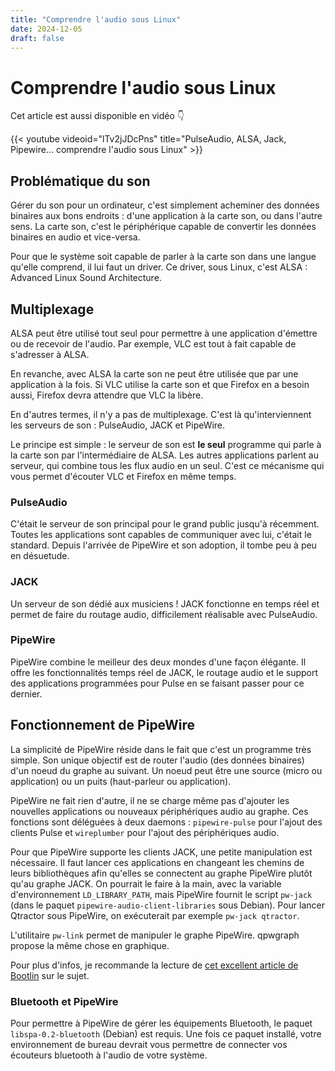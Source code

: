 ```yaml
---
title: "Comprendre l'audio sous Linux"
date: 2024-12-05
draft: false
---
```

# Comprendre l'audio sous Linux

Cet article est aussi disponible en vidéo 👇

{{< youtube videoid="lTv2jJDcPns" title="PulseAudio, ALSA, Jack, Pipewire... comprendre l'audio sous Linux" >}}

## Problématique du son

Gérer du son pour un ordinateur, c'est simplement acheminer des données binaires aux bons endroits : d'une application à la carte son, ou dans l'autre sens.
La carte son, c'est le périphérique capable de convertir les données binaires en audio et vice-versa.

Pour que le système soit capable de parler à la carte son dans une langue qu'elle comprend, il lui faut un driver.
Ce driver, sous Linux, c'est ALSA : Advanced Linux Sound Architecture.

## Multiplexage

ALSA peut être utilisé tout seul pour permettre à une application d'émettre ou de recevoir de l'audio.
Par exemple, VLC est tout à fait capable de s'adresser à ALSA.

En revanche, avec ALSA la carte son ne peut être utilisée que par une application à la fois.
Si VLC utilise la carte son et que Firefox en a besoin aussi, Firefox devra attendre que VLC la libère.

En d'autres termes, il n'y a pas de multiplexage.
C'est là qu'interviennent les serveurs de son : PulseAudio, JACK et PipeWire.

Le principe est simple : le serveur de son est **le seul** programme qui parle à la carte son par l'intermédiaire de ALSA.
Les autres applications parlent au serveur, qui combine tous les flux audio en un seul.
C'est ce mécanisme qui vous permet d'écouter VLC et Firefox en même temps.

### PulseAudio

C'était le serveur de son principal pour le grand public jusqu'à récemment.
Toutes les applications sont capables de communiquer avec lui, c'était le standard.
Depuis l'arrivée de PipeWire et son adoption, il tombe peu à peu en désuetude.

### JACK

Un serveur de son dédié aux musiciens !
JACK fonctionne en temps réel et permet de faire du routage audio, difficilement réalisable avec PulseAudio.

### PipeWire

PipeWire combine le meilleur des deux mondes d'une façon élégante.
Il offre les fonctionnalités temps réel de JACK, le routage audio et le support des applications programmées pour Pulse en se faisant passer pour ce dernier.

## Fonctionnement de PipeWire

La simplicité de PipeWire réside dans le fait que c'est un programme très simple.
Son unique objectif est de router l'audio (des données binaires) d'un noeud du graphe au suivant.
Un noeud peut être une source (micro ou application) ou un puits (haut-parleur ou application).

PipeWire ne fait rien d'autre, il ne se charge même pas d'ajouter les nouvelles applications ou nouveaux périphériques audio au graphe.
Ces fonctions sont déléguées à deux daemons : `pipewire-pulse` pour l'ajout des clients Pulse et `wireplumber` pour l'ajout des périphériques audio.

Pour que PipeWire supporte les clients JACK, une petite manipulation est nécessaire.
Il faut lancer ces applications en changeant les chemins de leurs bibliothèques afin qu'elles se connectent au graphe PipeWire plutôt qu'au graphe JACK.
On pourrait le faire à la main, avec la variable d'environnement `LD_LIBRARY_PATH`, mais PipeWire fournit le script `pw-jack` (dans le paquet `pipewire-audio-client-libraries` sous Debian).
Pour lancer Qtractor sous PipeWire, on exécuterait par exemple `pw-jack qtractor`.

L'utilitaire `pw-link` permet de manipuler le graphe PipeWire.
qpwgraph propose la même chose en graphique.

Pour plus d'infos, je recommande la lecture de [cet excellent article de Bootlin](https://bootlin.com/blog/an-introduction-to-pipewire/) sur le sujet.

### Bluetooth et PipeWire

Pour permettre à PipeWire de gérer les équipements Bluetooth, le paquet `libspa-0.2-bluetooth` (Debian) est requis.
Une fois ce paquet installé, votre environnement de bureau devrait vous permettre de connecter vos écouteurs bluetooth à l'audio de votre système.
